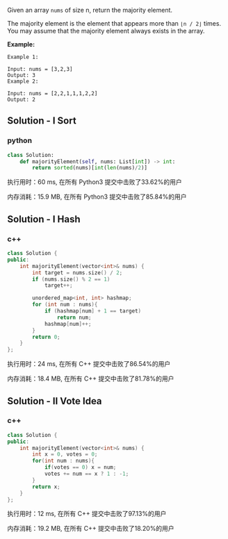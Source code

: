 Given an array `nums` of size n, return the majority element.

The majority element is the element that appears more than `⌊n / 2⌋` times. You may assume that the majority element always exists in the array.



 **Example:**

```
Example 1:

Input: nums = [3,2,3]
Output: 3
Example 2:

Input: nums = [2,2,1,1,1,2,2]
Output: 2
```

## Solution - I Sort
### python

```python
class Solution:
    def majorityElement(self, nums: List[int]) -> int:
        return sorted(nums)[int(len(nums)/2)]
```

执行用时：60 ms, 在所有 Python3 提交中击败了33.62%的用户

内存消耗：15.9 MB, 在所有 Python3 提交中击败了85.84%的用户

## Solution - I Hash
### c++

```c++
class Solution {
public:
    int majorityElement(vector<int>& nums) {
        int target = nums.size() / 2;
        if (nums.size() % 2 == 1)
            target++;

        unordered_map<int, int> hashmap;
        for (int num : nums){
            if (hashmap[num] + 1 == target)
                return num;
            hashmap[num]++;
        }
        return 0;
    }
};
```

执行用时：24 ms, 在所有 C++ 提交中击败了86.54%的用户

内存消耗：18.4 MB, 在所有 C++ 提交中击败了81.78%的用户

## Solution - II Vote Idea

### c++

```c++
class Solution {
public:
    int majorityElement(vector<int>& nums) {
        int x = 0, votes = 0;
        for(int num : nums){
            if(votes == 0) x = num;
            votes += num == x ? 1 : -1;
        }
        return x;
    }
};
```

执行用时：12 ms, 在所有 C++ 提交中击败了97.13%的用户

内存消耗：19.2 MB, 在所有 C++ 提交中击败了18.20%的用户
